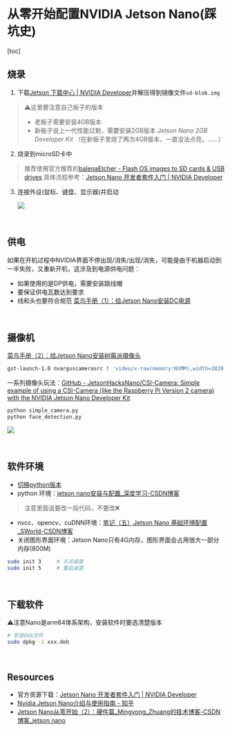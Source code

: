 # 从零开始配置NVIDIA Jetson Nano(踩坑史)

[toc]

## 烧录
1. 下载[Jetson 下载中心 | NVIDIA Developer](https://developer.nvidia.com/zh-cn/embedded/downloads)并解压得到镜像文件`sd-blob.img`
> ⚠️这里要注意自己板子的版本
> - 老板子需要安装4GB版本
> - 新板子说上一代性能过剩，需要安装2GB版本  *Jetson Nano 2GB Developer Kit*
> （在新板子里烧了两次4GB版本，一直没法点亮，……）
2. 烧录到microSD卡中
> 推荐使用官方推荐的[balenaEtcher - Flash OS images to SD cards & USB drives](https://www.balena.io/etcher/)
> 具体流程参考：[Jetson Nano 开发者套件入门 | NVIDIA Developer](https://developer.nvidia.com/embedded/learn/get-started-jetson-nano-devkit#write)
> 
3. 连接外设(鼠标、键盘、显示器)并启动

   ![](https://doublez-site-bed.oss-cn-shanghai.aliyuncs.com/img/20210112173123.png)

<br/>

## 供电

如果在开机过程中NVIDIA界面不停出现/消失/出现/消失，可能是由于机器启动到一半失败，又重新开机，这涉及到电源供电问题：
- 如果使用的是DP供电，需要安装跳线帽
- 要保证供电瓦数达到要求
- 线和头也要符合规范
[菜鸟手册（1）：给Jetson Nano安装DC电源](https://mp.weixin.qq.com/s?__biz=MjM5NTE3Nzk4MQ==&mid=2651234521&idx=1&sn=a2332ae5963fa8d150de53823e409149&chksm=bd0e744b8a79fd5dcc1888a1a764f10dfdddf1d5ffa3c7afa19dbb7ad949b010198aa9c8d91d&scene=21#wechat_redirect)

<br/>

## 摄像机

[菜鸟手册（2）：给Jetson Nano安装树莓派摄像头](https://mp.weixin.qq.com/s?__biz=MjM5NTE3Nzk4MQ==&mid=2651234579&idx=1&sn=7f10f030e9c60b15c6805fa1ea495347&chksm=bd0e75818a79fc977693c16d7eb4dd87709eab82542687208d5ba34cfcc877a2da68ab6a106b&scene=21#wechat_redirect)

```bash
gst-launch-1.0 nvarguscamerasrc ! 'video/x-raw(memory:NVMM),width=3820, height=2464, framerate=21/1, format=NV12' ! nvvidconv flip-method=0 ! 'video/x-raw,width=960, height=616' ! nvvidconv ! nvegltransform ! nveglglessink -e
```

一系列摄像头玩法：[GitHub - JetsonHacksNano/CSI-Camera: Simple example of using a CSI-Camera (like the Raspberry Pi Version 2 camera) with the NVIDIA Jetson Nano Developer Kit](https://github.com/JetsonHacksNano/CSI-Camera)

```bash
python simple_camera.py
python face_detection.py
```

![](https://doublez-site-bed.oss-cn-shanghai.aliyuncs.com/img/20210112173220.png)

<br/>

## 软件环境

- [切换python版本](https://github.com/doubleZ0108/Play-with-NVIDIA-Jetson-Nano/blob/master/linux/switch-py-version.md)
- python 环境：[jetson nano安装与配置_深度学习-CSDN博客](https://blog.csdn.net/l641208111/article/details/100152647)
> 注意里面说要改一段代码，不要改❌
- nvcc、opencv、cuDNN环境：[笔记（五）Jetson Nano 基础环境配置_SWorld-CSDN博客](https://blog.csdn.net/baidu_26678247/article/details/109009990)
- 关闭图形界面环境：Jetson Nano只有4G内存，图形界面会占用很大一部分内存(800M)
```bash
sudo init 3     # 关闭桌面
sudo init 5     # 重启桌面
```

<br/>

## 下载软件
⚠️注意Nano是arm64体系架构，安装软件时要选清楚版本
```bash
# 安装deb文件
sudo dpkg -i xxx.deb
```

<br/>

## Resources

- 官方资源下载：[Jetson Nano 开发者套件入门 | NVIDIA Developer](https://developer.nvidia.com/embedded/learn/get-started-jetson-nano-devkit#write)
-  [Nvidia Jetson Nano介绍与使用指南 - 知乎](https://zhuanlan.zhihu.com/p/319292104)
- [Jetson Nano从零开始（2）：硬件篇_Mingyong_Zhuang的技术博客-CSDN博客_jetson nano](https://blog.csdn.net/qqqzmy/article/details/96764071?utm_medium=distribute.pc_relevant.none-task-blog-BlogCommendFromBaidu-2.control&depth_1-utm_source=distribute.pc_relevant.none-task-blog-BlogCommendFromBaidu-2.control)